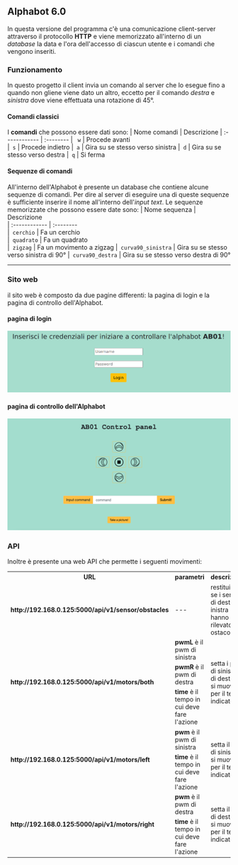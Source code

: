 ## Alphabot 6.0

In questa versione del programma c'è una comunicazione client-server attraverso il protocollo **HTTP** e viene memorizzato all'interno di un *database* 
la data e l'ora dell'accesso di ciascun utente e i comandi che vengono inseriti.


### Funzionamento
In questo progetto il client invia un comando al server che lo esegue fino a quando non gliene viene dato un altro, eccetto per il comando *destra* e *sinistra* dove viene effettuata una rotazione di 45°.

#### Comandi classici
I **comandi** che possono essere dati sono:
| Nome comandi  | Descrizione
| :------------ | :-------- 
| ` w`          | Procede avanti  
|` s`           | Procede indietro 
|` a`           | Gira su se stesso verso sinistra
|` d`           | Gira su se stesso verso destra
|` q`           | Si ferma  

#### Sequenze di comandi
All'interno dell'Alphabot è presente un database che contiene alcune sequenze di comandi.
Per dire al server di eseguire una di queste sequenze è sufficiente inserire il nome all'interno dell'*input text*.
Le sequenze memorizzate che possono essere date sono:
| Nome sequenza  | Descrizione                      
| :------------  | :--------                        
|` cerchio`            | Fa un cerchio              
|` quadrato`            | Fa un quadrato            
|` zigzag`            | Fa un movimento a zigzag 
|` curva90_sinistra`            | Gira su se stesso verso sinistra di 90°
|` curva90_destra`            | Gira su se stesso verso destra di 90°    

---

### Sito web
il sito web è composto da due pagine differenti: la pagina di login e la pagina di controllo dell'Alphabot.

#### pagina di login
![pagina_login](./immagini/pagina_login.png)
#### pagina di controllo dell'Alphabot
![pagina_controllo](./immagini/pagina_controllo.png)

### API
Inoltre è presente una web API che permette i seguenti movimenti:


<table>
<tr><th>URL</th><th>parametri</th><th>descrizione</th></tr>
<tr><td><b>http://192.168.0.125:5000/api/v1/sensor/obstacles</b></td><td>---</td><td>restituisce se i sensori di destra e inistra hanno rilevato un ostacolo</td></tr>
<tr><td rowspan="3"><b>http://192.168.0.125:5000/api/v1/motors/both</b></td><td><b>pwmL</b> è il pwm di sinistra</td><td rowspan="3">setta i pwm di sinistra e di destra e si muove per il tempo indicato</td></tr>
<tr><td><b>pwmR</b> è il pwm di destra</td></tr>
<tr><td><b>time</b> è il tempo in cui deve fare l'azione</td></tr>
<tr><td rowspan="2"><b>http://192.168.0.125:5000/api/v1/motors/left</b></td><td><b>pwm</b> è il pwm di sinistra</td><td rowspan="2">setta il pwm di sinistra e si muove per il tempo indicato</td></tr>
<tr><td><b>time</b> è il tempo in cui deve fare l'azione</td></tr>
<tr><td rowspan="2"><b>http://192.168.0.125:5000/api/v1/motors/right</b></td><td><b>pwm</b> è il pwm di destra</td><td rowspan="2">setta il pwm di destra e si muove per il tempo indicato</td></tr>
<tr><td><b>time</b> è il tempo in cui deve fare l'azione</td></tr>
</table>

